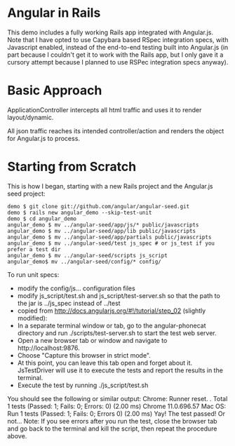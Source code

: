 Angular in Rails
================

This demo includes a fully working Rails app integrated with Angular.js. Note that I have opted to use Capybara based RSpec integration specs, with Javascript enabled, instead of the end-to-end testing built into Angular.js (in part because I couldn't get it to work with the Rails app, but I only gave it a cursory attempt because I planned to use RSPec integration specs anyway).



Basic Approach
================

ApplicationController intercepts all html traffic and uses it to render layout/dynamic.

All json traffic reaches its intended controller/action and renders the object for Angular.js to process.



Starting from Scratch
====================

This is how I began, starting with a new Rails project and the Angular.js seed project:

    demo $ git clone git://github.com/angular/angular-seed.git
    demo $ rails new angular_demo --skip-test-unit
    demo $ cd angular_demo
    angular_demo $ mv ../angular-seed/app/js/* public/javascripts
    angular_demo $ mv ../angular-seed/app/lib public/javascripts
    angular_demo $ mv ../angular-seed/app/partials public/javascripts
    angular_demo $ mv ../angular-seed/test js_spec # or js_test if you prefer a test dir
    angular_demo $ mv ../angular-seed/scripts js_script
    angular_demo$ mv ../angular-seed/config/* config/


To run unit specs:
* modify the config/js... configuration files
* modify js_script/test.sh and js_script/test-server.sh so that the path to the jar is ../js_spec instead of ../test
* copied from http://docs.angularjs.org/#!/tutorial/step_02 (slightly modified):
* In a separate terminal window or tab, go to the angular-phonecat directory and run ./scripts/test-server.sh to start the test web server.
* Open a new browser tab or window and navigate to http://localhost:9876.
* Choose "Capture this browser in strict mode".
* At this point, you can leave this tab open and forget about it. JsTestDriver will use it to execute the tests and report the results in the terminal.
* Execute the test by running ./js_script/test.sh

You should see the following or similar output:
    Chrome: Runner reset.
         .
         Total 1 tests (Passed: 1; Fails: 0; Errors: 0) (2.00 ms)
           Chrome 11.0.696.57 Mac OS: Run 1 tests (Passed: 1; Fails: 0; Errors 0) (2.00 ms)
    Yay! The test passed! Or not...
    Note: If you see errors after you run the test, close the browser tab and go back to the terminal and kill the script, then repeat the procedure above.
